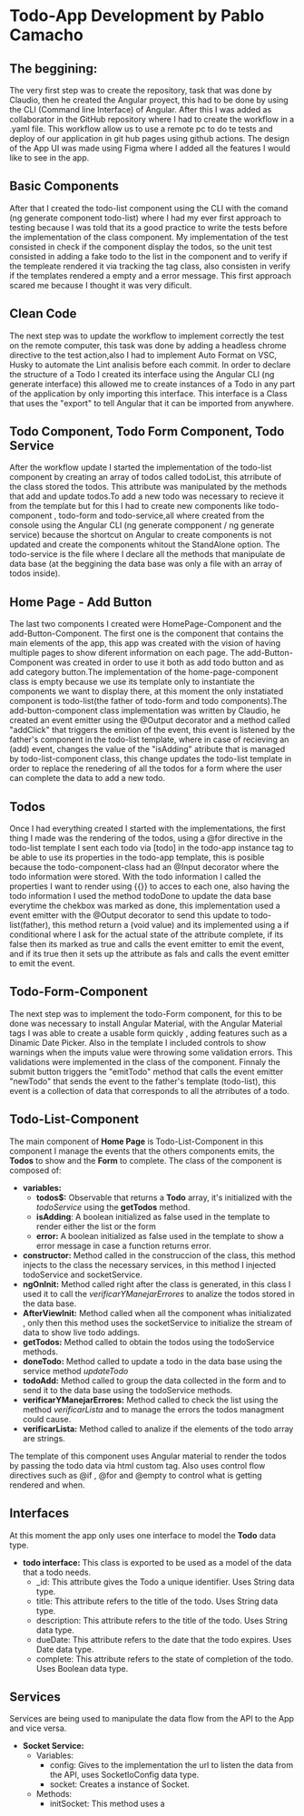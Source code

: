 # Todo-App Development by Pablo Camacho

## The beggining:

The very first step was to create the repository, task that was done by Claudio, then he created
the Angular proyect, this had to be done by using the CLI (Command line Interface) of Angular.
After this I was added as collaborator in the GitHub repository where I had to create the workflow
in a .yaml file. This workflow allow us to use a remote pc to do te tests and deploy of our application in git hub pages using github actions.
The design of the App UI was made using Figma where I added all the features I would like to see in the app.

## Basic Components

After that I created the todo-list component using the CLI with the comand (ng generate component todo-list) where I had my ever first approach to testing because I was told that its a good practice to write the tests before the implementation of the class component. My implementation of the test consisted in check if the component display the todos, so the unit test consisted in adding a fake todo to the list in the component and to verify if the templeate rendered it via tracking the tag class, also consisten in verify if the templates rendered a empty and a error message. This first approach scared me because I thought it was very dificult.

## Clean Code

The next step was to update the workflow to implement correctly the test on the remote computer, this task was done by adding a headless chrome directive to the test action,also I had to implement Auto Format on VSC, Husky to automate the Lint analisis before each commit.
In order to declare the structure of a Todo I created its interface using the Angular CLI (ng generate interface) this allowed me to create instances of a Todo in any part of the application by only importing this interface. This interface is a Class that uses the "export" to tell Angular that it can be imported from anywhere.

## Todo Component, Todo Form Component, Todo Service

After the workflow update I started the implementation of the todo-list component by creating an array of todos called todoList, this atrribute of the class stored the todos. This attribute was manipulated by the methods that add and update todos.To add a new todo was necessary to recieve it from the template but for this I had to create new components like todo-component , todo-form and todo-service,all where created from the console using the Angular CLI (ng generate compponent / ng generate service) because the shortcut on Angular to create components is not updated and create the components whitout the StandAlone option.
The todo-service is the file where I declare all the methods that manipulate de data base (at the beggining the data base was only a file with an array of todos inside).

## Home Page - Add Button

The last two components I created were HomePage-Component and the add-Button-Component. The first one is the component that contains the main elements of the app, this app was created with the vision of having multiple pages to show diferent information on each page. The add-Button-Component was created in order to use it both as add todo button and as add category button.The implementation of the home-page-component class is empty because we use its template only to instantiate the components we want to display there, at this moment the only instatiated component is todo-list(the father of todo-form and todo components).The add-button-component class implementation was written by Claudio, he created an event emitter using the @Output decorator and a method called "addClick" that triggers the emition of the event, this event is listened by the father's component in the todo-list template,
where in case of recieving an (add) event, changes the value of the "isAdding" atribute that is managed by todo-list-component class, this change updates the todo-list template in order to replace the renedering of all the todos for a form where the user can complete the data to add a new todo.

## Todos

Once I had everything created I started with the implementations, the first thing I made was the rendering of the todos, using a @for directive in the todo-list template I sent each todo via [todo] in the todo-app instance tag to be able to use its properties in the todo-app template, this is posible because the todo-component-class had an @Input decorator where the todo information were stored. With the todo information I called the properties I want to render using {{}} to acces to each one, also having the todo information I used the method todoDone to update the data base everytime the chekbox was marked as done, this implementation used a event emitter with the @Output decorator to send this update to todo-list(father), this method return a (void value) and its implemented using a if conditional where I ask for the actual state of the attribute complete, if its false then its marked as true and calls the event emitter to emit the event, and if its true then it sets up the attribute as fals and calls the event emitter to emit the event.

## Todo-Form-Component

The next step was to implement the todo-Form component, for this to be done was necessary to install Angular Material, with the Angular Material tags I was able to create a usable form quickly , adding features such as a Dinamic Date Picker. Also in the template I included controls to show warnings when the imputs value were throwing some validation errors. This validations were implemented in the class of the component. Finnaly the submit button triggers the "emitTodo" method that calls the event emitter "newTodo" that sends the event to the father's template (todo-list), this event is a collection of data that corresponds to all the atrributes of a todo.

## Todo-List-Component

The main component of **Home Page** is Todo-List-Component in this component I manage the events that the others components emits, the **Todos** to show and the **Form** to complete. The class of the component is composed of:

- **variables:**
  - **todos$:** Observable that returns a **Todo** array, it's initialized with the _todoService_ using the **getTodos** method.
  - **isAdding**: A boolean initialized as false used in the template to render either the list or the form
  - **error:** A boolean initialized as false used in the template to show a error message in case a function returns error.
- **constructor:** Method called in the construccion of the class, this method injects to the class the necessary services, in this method I injected todoService and socketService.
- **ngOnInit:** Method called right after the class is generated, in this class I used it to call the _verificarYManejarErrores_ to analize the todos stored in the data base.
- **AfterViewInit:** Method called when all the component whas initializated , only then this method uses the socketService to initialize the stream of data to show live todo addings.
- **getTodos:** Method called to obtain the todos using the todoService methods.
- **doneTodo:** Method called to update a todo in the data base using the service method _updateTodo_
- **todoAdd:** Method called to group the data collected in the form and to send it to the data base using the todoService methods.
- **verificarYManejarErrores:** Method called to check the list using the method _verificarLista_ and to manage the errors the todos managment could cause.
- **verificarLista:** Method called to analize if the elements of the todo array are strings.

The template of this component uses Angular material to render the todos by passing the todo data via html custom tag. Also uses control flow directives such as @if , @for and @empty to control what is getting rendered and when.

## Interfaces

At this moment the app only uses one interface to model the __Todo__ data type.

- __todo interface:__ This class is exported to be used as a model of the data that a todo needs.
    - _id: This attribute gives the Todo a unique identifier. Uses String data type.
    - title: This attribute refers to the title of the todo. Uses String data type.
    - description: This attribute refers to the title of the todo. Uses String data type.
    - dueDate: This attribute refers to the date that the todo expires. Uses Date data type.
    - complete: This attribute refers to the state of  completion of the todo. Uses Boolean data type.

## Services

Services are being used to manipulate the data flow from the API to the App and vice versa.

- __Socket Service:__ 
    - Variables:
        - config: Gives to the implementation the url to listen the data from the API, uses SocketIoConfig data type.
        - socket: Creates a instance of Socket.
    - Methods:
        - initSocket: This method uses a 
